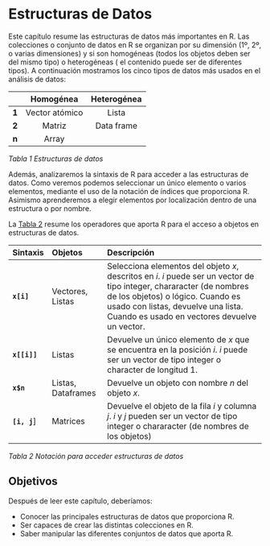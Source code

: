 


# Estructuras de Datos

Este capítulo resume las estructuras de datos más importantes en R. Las colecciones
o conjunto de datos en R se organizan por su dimensión (1º, 2º, o varias dimensiones)
y si son homogéneas (todos los objetos deben ser del mismo tipo) o heterogéneas (
el contenido puede ser de diferentes tipos). A continuación mostramos los cinco tipos
de datos más usados en el análisis de datos:

|  | **Homogénea** | **Heterogénea** |
| :---: | :---: | :---: |
| **1** | Vector atómico | Lista |
| **2** | Matriz | Data frame |
| **n** | Array |  |          | 

_Tabla 1 Estructuras de datos_


Además, analizaremos la sintaxis de R para acceder a las estructuras de datos. Como veremos
podemos seleccionar un único elemento o varios elementos, mediante el uso de la notación de índices que proporciona R. Asimismo
aprenderemos a elegir elementos por localización dentro de una estructura o por nombre.

La [Tabla 2]() resume los operadores que aporta R para el acceso a objetos en estructuras de datos.

| **Sintaxis** | **Objetos** | **Descripción** |
| :--- | :--- | :--- |
| __`x[i]`__ | Vectores, Listas | Selecciona elementos del objeto _x_, descritos en _i_. _i_ puede ser un vector de tipo integer, chararacter (de nombres de los objetos) o lógico. Cuando es usado con listas, devuelve una lista. Cuando es usado en vectores devuelve un vector. |
| __`x[[i]]`__ | Listas | Devuelve un único elemento de _x_ que se encuentra en la posición _i_. _i_ puede ser un vector de tipo integer o character de longitud 1. |
| __`x$n`__ | Listas, Dataframes | Devuelve un objeto con nombre _n_ del objeto _x_. |
| __`[i, j`__] | Matrices | Devuelve el objeto de la fila _i_ y columna _j_. _i_ y _j_ pueden ser un vector de tipo integer o chararacter (de nombres de los objetos) |

_Tabla 2 Notación para acceder estructuras de datos_



## Objetivos

Después de leer este capítulo, deberíamos:

- Conocer las principales estructuras de datos que proporciona R.
- Ser capaces de crear las distintas colecciones en R.
- Saber manipular las diferentes conjuntos de datos que aporta R.
